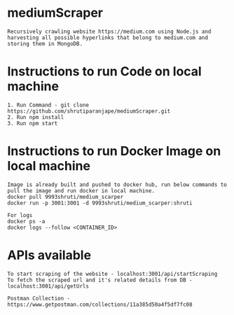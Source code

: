# mediumScraper
    Recursively crawling website https://medium.com using Node.js and harvesting all possible hyperlinks that belong to medium.com and storing them in MongoDB.

# Instructions to run Code on local machine 
    1. Run Command - git clone https://github.com/shrutiparanjape/mediumScraper.git
    2. Run npm install
    3. Run npm start

# Instructions to run Docker Image on local machine
    Image is already built and pushed to docker hub, run below commands to pull the image and run docker in local machine. 
    docker pull 9993shruti/medium_scarper
    docker run -p 3001:3001 -d 9993shruti/medium_scarper:shruti

    For logs
    docker ps -a
    docker logs --follow <CONTAINER_ID>

# APIs available
    To start scraping of the website - localhost:3001/api/startScraping
    To fetch the scraped url and it's related details from DB - localhost:3001/api/getUrls

    Postman Collection - https://www.getpostman.com/collections/11a385d50a4f5df7fc08